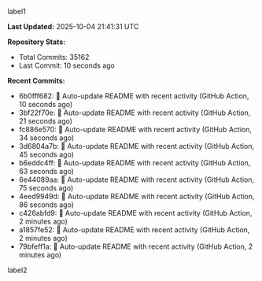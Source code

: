 
label1 
<!-- ACTIVITY_START -->
**Last Updated:** 2025-10-04 21:41:31 UTC

**Repository Stats:**
- Total Commits: 35162
- Last Commit: 10 seconds ago

**Recent Commits:**
- 6b0fff682: 🤖 Auto-update README with recent activity (GitHub Action, 10 seconds ago)
- 3bf22f70e: 🤖 Auto-update README with recent activity (GitHub Action, 21 seconds ago)
- fc886e570: 🤖 Auto-update README with recent activity (GitHub Action, 34 seconds ago)
- 3d6804a7b: 🤖 Auto-update README with recent activity (GitHub Action, 45 seconds ago)
- b6eddc4ff: 🤖 Auto-update README with recent activity (GitHub Action, 63 seconds ago)
- 6e44089aa: 🤖 Auto-update README with recent activity (GitHub Action, 75 seconds ago)
- 4eed9949d: 🤖 Auto-update README with recent activity (GitHub Action, 86 seconds ago)
- c426abfd9: 🤖 Auto-update README with recent activity (GitHub Action, 2 minutes ago)
- a1857fe52: 🤖 Auto-update README with recent activity (GitHub Action, 2 minutes ago)
- 79bfeff1a: 🤖 Auto-update README with recent activity (GitHub Action, 2 minutes ago)
<!-- ACTIVITY_END -->

label2
